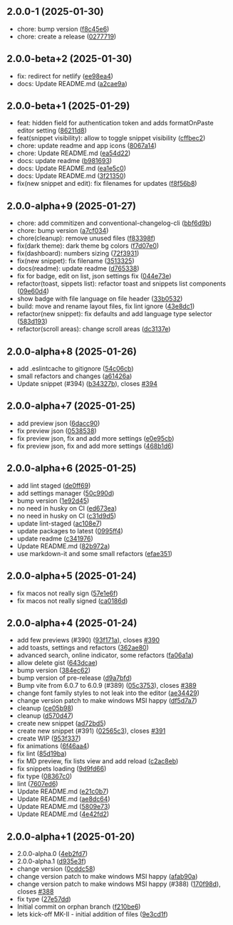 ## 2.0.0-1 (2025-01-30)

- chore: bump version ([f8c45e6](https://github.com/Gisto/Gisto/commit/f8c45e6))
- chore: create a release ([0277719](https://github.com/Gisto/Gisto/commit/0277719))

## 2.0.0-beta+2 (2025-01-30)

- fix: redirect for netlify ([ee98ea4](https://github.com/Gisto/Gisto/commit/ee98ea4))
- docs: Update README.md ([a2cae9a](https://github.com/Gisto/Gisto/commit/a2cae9a))

## 2.0.0-beta+1 (2025-01-29)

- feat: hidden field for authentication token and adds formatOnPaste editor setting ([86211d8](https://github.com/Gisto/Gisto/commit/86211d8))
- feat(snippet visibility): allow to toggle snippet visibility ([cffbec2](https://github.com/Gisto/Gisto/commit/cffbec2))
- chore: update readme and app icons ([8067a14](https://github.com/Gisto/Gisto/commit/8067a14))
- chore: Update README.md ([ea54d22](https://github.com/Gisto/Gisto/commit/ea54d22))
- docs: update readme ([b981693](https://github.com/Gisto/Gisto/commit/b981693))
- docs: Update README.md ([ea1e5c0](https://github.com/Gisto/Gisto/commit/ea1e5c0))
- docs: Update README.md ([3f21350](https://github.com/Gisto/Gisto/commit/3f21350))
- fix(new snippet and edit): fix filenames for updates ([f8f56b8](https://github.com/Gisto/Gisto/commit/f8f56b8))

## 2.0.0-alpha+9 (2025-01-27)

- chore: add commitizen and conventional-changelog-cli ([bbf6d9b](https://github.com/Gisto/Gisto/commit/bbf6d9b))
- chore: bump version ([a7cf034](https://github.com/Gisto/Gisto/commit/a7cf034))
- chore(cleanup): remove unused files ([f83398f](https://github.com/Gisto/Gisto/commit/f83398f))
- fix(dark theme): dark theme bg colors ([f7d07e0](https://github.com/Gisto/Gisto/commit/f7d07e0))
- fix(dashboard): numbers sizing ([72f3931](https://github.com/Gisto/Gisto/commit/72f3931))
- fix(new snippet): fix filename ([3513325](https://github.com/Gisto/Gisto/commit/3513325))
- docs(readme): update readme ([d765338](https://github.com/Gisto/Gisto/commit/d765338))
- fix for badge, edit on list, json settings fix ([044e73e](https://github.com/Gisto/Gisto/commit/044e73e))
- refactor(toast, sippets list): refactor toast and snippets list components ([09e60d4](https://github.com/Gisto/Gisto/commit/09e60d4))
- show badge with file language on file header ([33b0532](https://github.com/Gisto/Gisto/commit/33b0532))
- build: move and rename layout files, fix lint ignore ([43e8dc1](https://github.com/Gisto/Gisto/commit/43e8dc1))
- refactor(new snippet): fix defaults and add language type selector ([583d193](https://github.com/Gisto/Gisto/commit/583d193))
- refactor(scroll areas): change scroll areas ([dc3137e](https://github.com/Gisto/Gisto/commit/dc3137e))

## 2.0.0-alpha+8 (2025-01-26)

- add .eslintcache to gitignore ([54c06cb](https://github.com/Gisto/Gisto/commit/54c06cb))
- small refactors and changes ([a61426a](https://github.com/Gisto/Gisto/commit/a61426a))
- Update snippet (#394) ([b34327b](https://github.com/Gisto/Gisto/commit/b34327b)), closes [#394](https://github.com/Gisto/Gisto/issues/394)

## 2.0.0-alpha+7 (2025-01-25)

- add preview json ([6dacc90](https://github.com/Gisto/Gisto/commit/6dacc90))
- fix preview json ([0538538](https://github.com/Gisto/Gisto/commit/0538538))
- fix preview json, fix and add more settings ([e0e95cb](https://github.com/Gisto/Gisto/commit/e0e95cb))
- fix preview json, fix and add more settings ([468b1d6](https://github.com/Gisto/Gisto/commit/468b1d6))

## 2.0.0-alpha+6 (2025-01-25)

- add lint staged ([de0ff69](https://github.com/Gisto/Gisto/commit/de0ff69))
- add settings manager ([50c990d](https://github.com/Gisto/Gisto/commit/50c990d))
- bump version ([1e92d45](https://github.com/Gisto/Gisto/commit/1e92d45))
- no need in husky on CI ([ed673ea](https://github.com/Gisto/Gisto/commit/ed673ea))
- no need in husky on CI ([c31d9d5](https://github.com/Gisto/Gisto/commit/c31d9d5))
- update lint-staged ([ac108e7](https://github.com/Gisto/Gisto/commit/ac108e7))
- update packages to latest ([0995ff4](https://github.com/Gisto/Gisto/commit/0995ff4))
- update readme ([c341976](https://github.com/Gisto/Gisto/commit/c341976))
- Update README.md ([82b972a](https://github.com/Gisto/Gisto/commit/82b972a))
- use markdown-it and some small refactors ([efae351](https://github.com/Gisto/Gisto/commit/efae351))

## 2.0.0-alpha+5 (2025-01-24)

- fix macos not really sign ([57e1e6f](https://github.com/Gisto/Gisto/commit/57e1e6f))
- fix macos not really signed ([ca0186d](https://github.com/Gisto/Gisto/commit/ca0186d))

## 2.0.0-alpha+4 (2025-01-24)

- add few previews (#390) ([93f171a](https://github.com/Gisto/Gisto/commit/93f171a)), closes [#390](https://github.com/Gisto/Gisto/issues/390)
- add toasts, settings and refactors ([362ae80](https://github.com/Gisto/Gisto/commit/362ae80))
- advanced search, online indicator, some refactors ([fa06a1a](https://github.com/Gisto/Gisto/commit/fa06a1a))
- allow delete gist ([643dcae](https://github.com/Gisto/Gisto/commit/643dcae))
- bump version ([384ec62](https://github.com/Gisto/Gisto/commit/384ec62))
- bump version of pre-release ([d9a7bfd](https://github.com/Gisto/Gisto/commit/d9a7bfd))
- Bump vite from 6.0.7 to 6.0.9 (#389) ([05c3753](https://github.com/Gisto/Gisto/commit/05c3753)), closes [#389](https://github.com/Gisto/Gisto/issues/389)
- change font family styles to not leak into the editor ([ae34429](https://github.com/Gisto/Gisto/commit/ae34429))
- change version patch to make windows MSI happy ([df5d7a7](https://github.com/Gisto/Gisto/commit/df5d7a7))
- cleanup ([ce05b98](https://github.com/Gisto/Gisto/commit/ce05b98))
- cleanup ([d570d47](https://github.com/Gisto/Gisto/commit/d570d47))
- create new snippet ([ad72bd5](https://github.com/Gisto/Gisto/commit/ad72bd5))
- create new snippet (#391) ([02565c3](https://github.com/Gisto/Gisto/commit/02565c3)), closes [#391](https://github.com/Gisto/Gisto/issues/391)
- create WIP ([953f337](https://github.com/Gisto/Gisto/commit/953f337))
- fix animations ([6f46aa4](https://github.com/Gisto/Gisto/commit/6f46aa4))
- fix lint ([85d19ba](https://github.com/Gisto/Gisto/commit/85d19ba))
- fix MD preview, fix lists view and add reload ([c2ac8eb](https://github.com/Gisto/Gisto/commit/c2ac8eb))
- fix snippets loading ([9d9fd66](https://github.com/Gisto/Gisto/commit/9d9fd66))
- fix type ([08367c0](https://github.com/Gisto/Gisto/commit/08367c0))
- lint ([7607ed6](https://github.com/Gisto/Gisto/commit/7607ed6))
- Update README.md ([e21c0b7](https://github.com/Gisto/Gisto/commit/e21c0b7))
- Update README.md ([ae8dc64](https://github.com/Gisto/Gisto/commit/ae8dc64))
- Update README.md ([5809e73](https://github.com/Gisto/Gisto/commit/5809e73))
- Update README.md ([4e42fd2](https://github.com/Gisto/Gisto/commit/4e42fd2))

## 2.0.0-alpha+1 (2025-01-20)

- 2.0.0-alpha.0 ([4eb2fd7](https://github.com/Gisto/Gisto/commit/4eb2fd7))
- 2.0.0-alpha.1 ([d935e3f](https://github.com/Gisto/Gisto/commit/d935e3f))
- change version ([0cddc58](https://github.com/Gisto/Gisto/commit/0cddc58))
- change version patch to make windows MSI happy ([afab90a](https://github.com/Gisto/Gisto/commit/afab90a))
- change version patch to make windows MSI happy (#388) ([170f98d](https://github.com/Gisto/Gisto/commit/170f98d)), closes [#388](https://github.com/Gisto/Gisto/issues/388)
- fix type ([27e57dd](https://github.com/Gisto/Gisto/commit/27e57dd))
- Initial commit on orphan branch ([f210be6](https://github.com/Gisto/Gisto/commit/f210be6))
- lets kick-off MK-II - initial addition of files ([9e3cd1f](https://github.com/Gisto/Gisto/commit/9e3cd1f))

